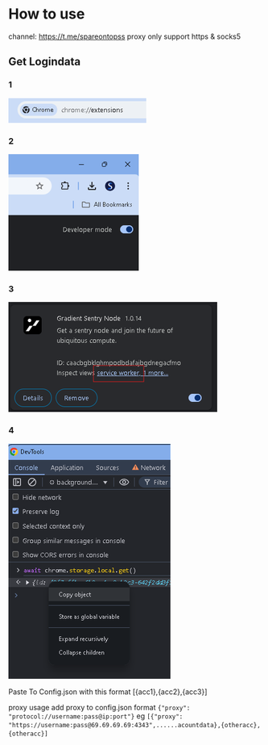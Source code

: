 # How to use

channel: https://t.me/spareontopss
proxy only support https & socks5

## Get Logindata

### 1

![1 Step](./useless/1.png)

### 2

![2 Step](./useless/2.png)

### 3

![3 Step](./useless/3.png)

### 4

![4 Step](./useless/4.png)

Paste To Config.json
with this format [{acc1},{acc2},{acc3}]

proxy usage
add proxy to config.json
format `{"proxy": "protocol://username:pass@ip:port"}`
eg `[{"proxy": "https://username:pass@69.69.69.69:4343",......acountdata},{otheracc},{otheracc}]`
